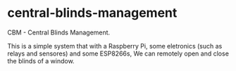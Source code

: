 # central-blinds-management
CBM - Central Blinds Management.

This is a simple system that with a Raspberry Pi, some eletronics (such as relays and sensores) and some ESP8266s, 
We can remotely open and close the blinds of a window.
